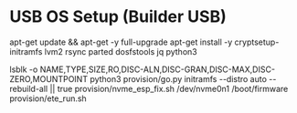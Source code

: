 # USB OS Setup (Builder USB)

apt-get update && apt-get -y full-upgrade
apt-get install -y cryptsetup-initramfs lvm2 rsync parted dosfstools jq python3

lsblk -o NAME,TYPE,SIZE,RO,DISC-ALN,DISC-GRAN,DISC-MAX,DISC-ZERO,MOUNTPOINT
python3 provision/go.py initramfs --distro auto --rebuild-all || true
provision/nvme_esp_fix.sh /dev/nvme0n1 /boot/firmware
provision/ete_run.sh
